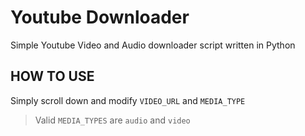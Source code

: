 # Youtube Downloader

Simple Youtube Video and Audio downloader script written in Python

## HOW TO USE

Simply scroll down and modify `VIDEO_URL` and `MEDIA_TYPE`

> Valid `MEDIA_TYPES` are `audio` and `video`
